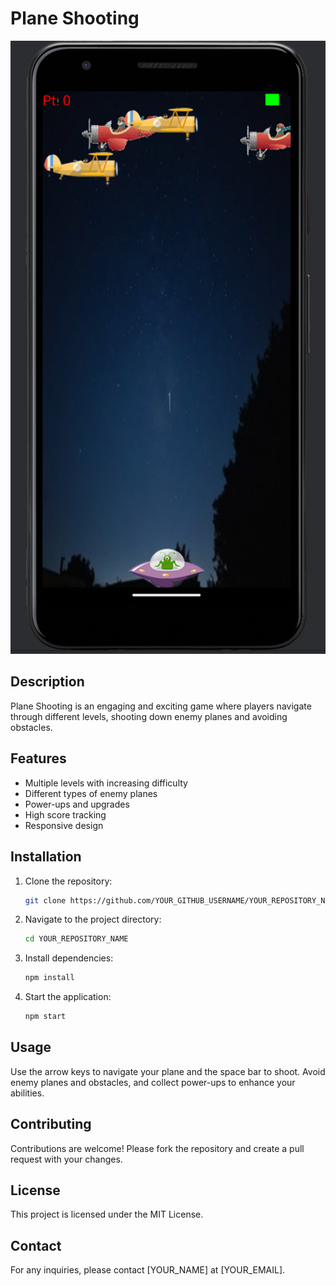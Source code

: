 # Plane Shooting

![Plane Shooting](planeshooting.png)

## Description

Plane Shooting is an engaging and exciting game where players navigate through different levels, shooting down enemy planes and avoiding obstacles.

## Features

- Multiple levels with increasing difficulty
- Different types of enemy planes
- Power-ups and upgrades
- High score tracking
- Responsive design

## Installation

1. Clone the repository:
    ```sh
    git clone https://github.com/YOUR_GITHUB_USERNAME/YOUR_REPOSITORY_NAME.git
    ```
2. Navigate to the project directory:
    ```sh
    cd YOUR_REPOSITORY_NAME
    ```
3. Install dependencies:
    ```sh
    npm install
    ```
4. Start the application:
    ```sh
    npm start
    ```

## Usage

Use the arrow keys to navigate your plane and the space bar to shoot. Avoid enemy planes and obstacles, and collect power-ups to enhance your abilities.

## Contributing

Contributions are welcome! Please fork the repository and create a pull request with your changes.

## License

This project is licensed under the MIT License.

## Contact

For any inquiries, please contact [YOUR_NAME] at [YOUR_EMAIL].
